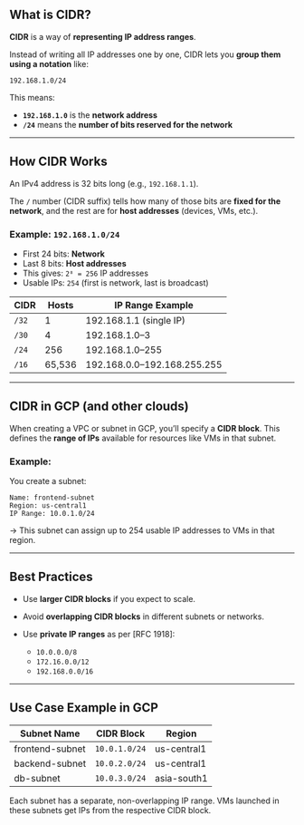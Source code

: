 ## What is CIDR?

**CIDR** is a way of **representing IP address ranges**.

Instead of writing all IP addresses one by one, CIDR lets you **group them using a notation** like:

```
192.168.1.0/24
```

This means:

* **`192.168.1.0`** is the **network address**
* **`/24`** means the **number of bits reserved for the network**

---

## How CIDR Works

An IPv4 address is 32 bits long (e.g., `192.168.1.1`).

The `/` number (CIDR suffix) tells how many of those bits are **fixed for the network**, and the rest are for **host addresses** (devices, VMs, etc.).

### Example: `192.168.1.0/24`

* First 24 bits: **Network**
* Last 8 bits: **Host addresses**
* This gives: `2⁸ = 256` IP addresses
* Usable IPs: `254` (first is network, last is broadcast)

| CIDR  | Hosts  | IP Range Example            |
| ----- | ------ | --------------------------- |
| `/32` | 1      | 192.168.1.1 (single IP)     |
| `/30` | 4      | 192.168.1.0–3               |
| `/24` | 256    | 192.168.1.0–255             |
| `/16` | 65,536 | 192.168.0.0–192.168.255.255 |

---

## CIDR in GCP (and other clouds)

When creating a VPC or subnet in GCP, you’ll specify a **CIDR block**. This defines the **range of IPs** available for resources like VMs in that subnet.

### Example:

You create a subnet:

```
Name: frontend-subnet
Region: us-central1
IP Range: 10.0.1.0/24
```

→ This subnet can assign up to 254 usable IP addresses to VMs in that region.

---

## Best Practices

* Use **larger CIDR blocks** if you expect to scale.
* Avoid **overlapping CIDR blocks** in different subnets or networks.
* Use **private IP ranges** as per \[RFC 1918]:

    * `10.0.0.0/8`
    * `172.16.0.0/12`
    * `192.168.0.0/16`

---

## Use Case Example in GCP

| Subnet Name     | CIDR Block    | Region      |
| --------------- | ------------- | ----------- |
| frontend-subnet | `10.0.1.0/24` | us-central1 |
| backend-subnet  | `10.0.2.0/24` | us-central1 |
| db-subnet       | `10.0.3.0/24` | asia-south1 |

Each subnet has a separate, non-overlapping IP range. VMs launched in these subnets get IPs from the respective CIDR block.


